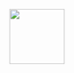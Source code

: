 <div id="header" align="center">
  <img src="https://tenor.com/it/view/felix-argyle-gif-11149329" width="100"/>
</div>
